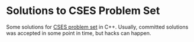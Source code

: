 # Solutions to CSES Problem Set

Some solutions for [CSES problem set](https://cses.fi/problemset) in C++.
Usually, committed solutions was accepted in some point in time, but hacks can
happen.
